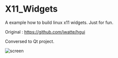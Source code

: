# X11_Widgets
A example how to build linux x11 widgets. Just for fun.

Original : https://github.com/jwatte/hgui

Conversed to Qt project.

![screen](https://user-images.githubusercontent.com/44880102/166099149-0fb0ec00-7081-47a9-902d-02052d0e6b32.jpg)
